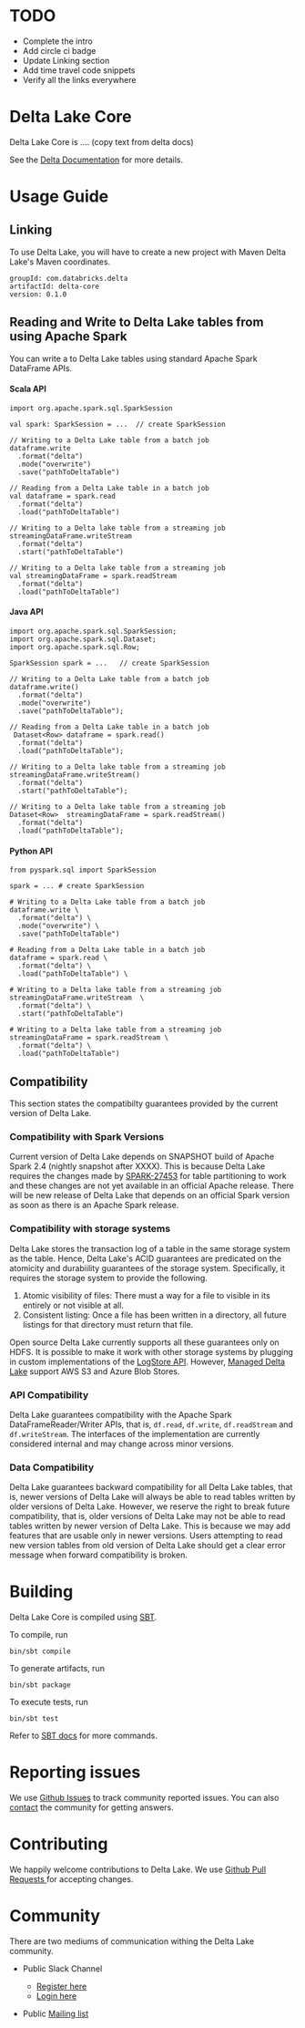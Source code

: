 # TODO
- Complete the intro
- Add circle ci badge
- Update Linking section
- Add time travel code snippets
- Verify all the links everywhere



# Delta Lake Core

Delta Lake Core is .... (copy text from delta docs)

See the [Delta Documentation](https://docs.delta.io) for more details.

# Usage Guide

## Linking
To use Delta Lake, you will have to create a new project with Maven Delta Lake's Maven coordinates.

    groupId: com.databricks.delta
    artifactId: delta-core
    version: 0.1.0

## Reading and Write to Delta Lake tables from using Apache Spark

You can write a to Delta Lake tables using standard Apache Spark DataFrame APIs. 

#### Scala API

    import org.apache.spark.sql.SparkSession

    val spark: SparkSession = ...  // create SparkSession

    // Writing to a Delta Lake table from a batch job
    dataframe.write
      .format("delta")
      .mode("overwrite")
      .save("pathToDeltaTable")

    // Reading from a Delta Lake table in a batch job 
    val dataframe = spark.read
      .format("delta")
      .load("pathToDeltaTable")

    // Writing to a Delta lake table from a streaming job
    streamingDataFrame.writeStream
      .format("delta")
      .start("pathToDeltaTable")
       
    // Writing to a Delta lake table from a streaming job
    val streamingDataFrame = spark.readStream
      .format("delta")
      .load("pathToDeltaTable")

#### Java API

    import org.apache.spark.sql.SparkSession;
    import org.apache.spark.sql.Dataset;
    import org.apache.spark.sql.Row;

    SparkSession spark = ...   // create SparkSession

    // Writing to a Delta Lake table from a batch job
    dataframe.write()
      .format("delta")
      .mode("overwrite")
      .save("pathToDeltaTable");

    // Reading from a Delta Lake table in a batch job 
     Dataset<Row> dataframe = spark.read()
      .format("delta")
      .load("pathToDeltaTable");

    // Writing to a Delta lake table from a streaming job
    streamingDataFrame.writeStream()
      .format("delta")
      .start("pathToDeltaTable");
       
    // Writing to a Delta lake table from a streaming job
    Dataset<Row>  streamingDataFrame = spark.readStream()
      .format("delta")
      .load("pathToDeltaTable");


#### Python API

    from pyspark.sql import SparkSession

    spark = ... # create SparkSession

    # Writing to a Delta Lake table from a batch job
    dataframe.write \
      .format("delta") \
      .mode("overwrite") \
      .save("pathToDeltaTable")

    # Reading from a Delta Lake table in a batch job 
    dataframe = spark.read \
      .format("delta") \
      .load("pathToDeltaTable") \

    # Writing to a Delta lake table from a streaming job
    streamingDataFrame.writeStream  \
      .format("delta") \
      .start("pathToDeltaTable")
       
    # Writing to a Delta lake table from a streaming job
    streamingDataFrame = spark.readStream \
      .format("delta") \
      .load("pathToDeltaTable")

## Compatibility

This section states the compatibilty guarantees provided by the current version of Delta Lake. 

### Compatibility with Spark Versions

Current version of Delta Lake depends on SNAPSHOT build of Apache Spark 2.4 (nightly snapshot after XXXX). This is because Delta Lake requires the changes made by [SPARK-27453](https://issues.apache.org/jira/browse/SPARK-27453) for table partitioning to work and these changes are not yet available in an official Apache release. There will be new release of Delta Lake that depends on an official Spark version as soon as there is an Apache Spark release.

### Compatibility with storage systems

Delta Lake stores the transaction log of a table in the same storage system as the table. Hence, Delta Lake's ACID guarantees are predicated on the atomicity and durabiility guarantees of the storage system. Specifically, it requires the storage system to provide the following. 

1. Atomic visibility of files: There must a way for a file to visible in its entirely or not visible at all. 
2. Consistent listing: Once a file has been written in a directory, all future listings for that directory must return that file.

Open source Delta Lake currently supports all these guarantees only on HDFS. It is possible to make it work with other storage systems by plugging in custom implementations of the [LogStore API](XXX). However, [Managed Delta Lake](XXX) support AWS S3 and Azure Blob Stores.

### API Compatibility

Delta Lake guarantees compatibility with the Apache Spark DataFrameReader/Writer APIs, that is, `df.read`, `df.write`, `df.readStream` and `df.writeStream`. The interfaces of the implementation are currently considered internal and may change across minor versions.

### Data Compatibility

Delta Lake guarantees backward compatibility for all Delta Lake tables, that is, newer versions of Delta Lake will always be able to read tables written by older versions of Delta Lake. However, we reserve the right to break future compatibility, that is, older versions of Delta Lake may not be able to read tables written by newer version of Delta Lake. This is because we may add features that are usable only in newer versions. Users attempting to read new version tables from old version of Delta Lake should get a clear error message when forward compatibility is broken.

# Building

Delta Lake Core is compiled using [SBT](https://www.scala-sbt.org/1.x/docs/Command-Line-Reference.html). 

To compile, run

    bin/sbt compile

To generate artifacts, run

    bin/sbt package

To execute tests, run
  
    bin/sbt test

Refer to [SBT docs](https://www.scala-sbt.org/1.x/docs/Command-Line-Reference.html) for more commands.

# Reporting issues
We use [Github Issues](/../../issues/) to track community reported issues. You can also [contact](#community) the community for getting answers.

# Contributing 
We happily welcome contributions to Delta Lake. We use [Github Pull Requests ](/../../pulls/) for accepting changes.

# Community

There are two mediums of communication withing the Delta Lake community. 

- Public Slack Channel
  - [Register here](https://join.slack.com/t/delta-users/shared_invite/enQtNTY1NDg0ODcxOTI1LWE3YjMxOTM4MmM0YWNhNjE2YmI2OGI4N2Y3MTRhOWQ1YzE3MTMyYTM5YzRiZWZlYzMwYzk0M2JiZmJhY2Q4NWI)
  - [Login here](https://delta-users.slack.com/)

- Public [Mailing list](https://groups.google.com/forum/#!forum/delta-users)

